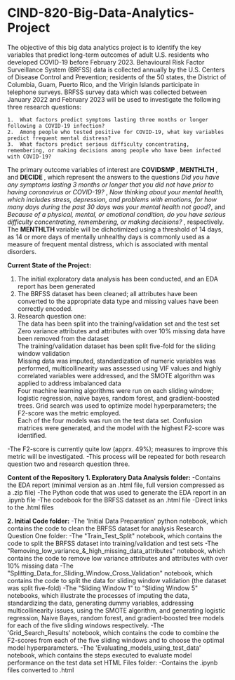 # CIND-820-Big-Data-Analytics-Project

The objective of this big data analytics project is to identify the key variables that predict long-term outcomes of adult U.S. residents who developed COVID-19 before February 2023. Behavioural Risk Factor Surveillance System (BRFSS) data is collected annually by the U.S. Centers of Disease Control and Prevention; residents of the 50 states, the District of Columbia, Guam, Puerto Rico, and the Virigin Islands participate in telephone surveys. BRFSS survey data which was collected between January 2022 and February 2023 will be used to investigate the following three research questions:  

    1.	What factors predict symptoms lasting three months or longer following a COVID-19 infection? 
    2.	Among people who tested positive for COVID-19, what key variables predict frequent mental distress? 
    3.	What factors predict serious difficulty concentrating, remembering, or making decisions among people who have been infected with COVID-19? 

The primary outcome variables of interest are <b> COVIDSMP </b>, <b> MENTHLTH </b>, and <b> DECIDE </b>, which represent the answers to the questions <i>Did you have any symptoms lasting 3 months or longer that you did not have prior to having coronavirus or COVID-19? </i>, <i>Now thinking about your mental health, which includes stress, depression, and problems with emotions, for how many days during the past 30 days was your mental health not good?</i>, and <i> Because of a physical, mental, or emotional condition, do you have serious difficulty concentrating, remembering, or making decisions? </i>, respectively. The <b> MENTHLTH </b> variable will be dichotimized using a threshold of 14 days, as 14 or more days of mentally unhealthy days is commonly used as a measure of frequent mental distress, which is associated with mental disorders. 

<b>Current State of the Project: </b>
1. The initial exploratory data analysis has been conducted, and an EDA report has been generated
2. The BRFSS dataset has been cleaned; all attributes have been converted to the appropriate data type and missing values have been correctly encoded.
3. Research question one:
   <br>The data has been split into the training/validation set and the test set 
   <br>Zero variance attributes and attributes with over 10% missing data have been removed from the dataset 
   <br>The training/validation dataset has been split five-fold for the sliding window validation 
   <br>Missing data was imputed, standardization of numeric variables was performed, multicollinearity was assessed using VIF values and highly correlated variables were addressed, and the SMOTE algorithm was applied to address imbalanced
    data 
   <br>Four machine learning algorithms were run on each sliding window; logistic regression, naive bayes, random forest, and gradient-boosted trees. Grid search was used to optimize model hyperparameters; the F2-score was the metric
    employed. 
   <br>Each of the four models was run on the test data set. Confusion matrices were generated, and the model with the highest F2-score was identified. 

-The F2-score is currently quite low (apprx. 49%); measures to improve this metric will be investigated. 
-This process will be repeated for both research question two and research question three. 

<b>Content of the Repository </b>
<b>1. Exploratory Data Analysis folder:</b>
    -Contains the EDA report (minimal version as an .html file, full version compressed as a .zip file)
    -The Python code that was used to generate the EDA report in an .ipynb file 
    -The codebook for the BRFSS dataset as an .html file 
    -Direct links to the .html files 

<b>2. Initial Code folder:</b>
   -The 'Initial Data Preparation' python notebook, which contains the code to clean the BRFSS dataset for analysis 
    Research Question One folder:
        -The "Train_Test_Split" notebook, which contains the code to split the BRFSS dataset into training/validation and test sets 
        -The "Removing_low_variance_&_high_missing_data_attributes" notebook, which contains the code to remove low variance attributes and attributes with over 10% missing data 
        -The "Splitting_Data_for_Sliding_Window_Cross_Validation" notebook, which contains the code to split the data for sliding window validation (the dataset was split five-fold)
        -The "Sliding Window 1" to "Sliding Window 5" notebooks, which illustrate the processes of imputing the data, standardizing the data, generating dummy variables, addressing multicollinearity issues, using the SMOTE algorithm, and
           generating logistic regression, Naive Bayes, random forest, and gradient-boosted tree models for each of the five sliding windows respectively. 
        -The 'Grid_Search_Results' notebook, which contains the code to combine the F2-scores from each of the five sliding windows and to choose the optimal model hyperparameters. 
        -The 'Evaluating_models_using_test_data' notebook, which contains the steps executed to evaluate model performance on the test data set 
    HTML Files folder:
        -Contains the .ipynb files converted to .html 



